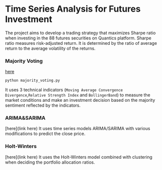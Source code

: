 # Time Series Analysis for Futures Investment
The project aims to develop a trading strategy that maximizes Sharpe ratio when investing in the 88 futures securities on Quantics platform. Sharpe ratio measures risk-adjusted return. It is determined by the ratio of average return to the average volatility of the returns. 

### Majority Voting
[here](https://github.com/yy96/Team_Ravioli_Timeseries/blob/master/majority_voting.py)

```sh
python majority_voting.py
```
It uses 3 technical indicators (`Moving Average Convergence Divergence`,`Relative Strength Index` and `BollingerBand`) to measure the market conditions and make an investment decision based on the majority sentiment reflected by the indicators.

### ARIMA&SARIMA 
[here](link here)
It uses time series models ARIMA/SARIMA with various modifications to predict the close price.

### Holt-Winters 
[here](link here)
It uses the Holt-Winters model combined with clustering when deciding the portfolio allocation ratios.
